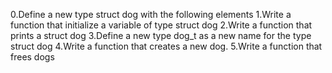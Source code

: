 0.Define a new type struct dog with the following elements
1.Write a function that initialize a variable of type struct dog
2.Write a function that prints a struct dog
3.Define a new type dog_t as a new name for the type struct dog
4.Write a function that creates a new dog.
5.Write a function that frees dogs
